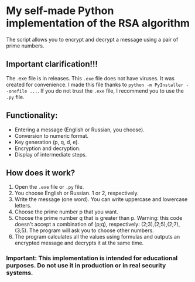 # My self-made Python implementation of the RSA algorithm  

The script allows you to encrypt and decrypt a message using a pair of prime numbers.  

## Important clarification!!!  

The .exe file is in releases. This `.exe` file does not have viruses. It was created for convenience. I made this file thanks to `python -m PyInstaller --onefile ...`. If you do not trust the `.exe` file, I recommend you to use the `.py` file.

## Functionality: 

- Entering a message (English or Russian, you choose).  
- Conversion to numeric format.  
- Key generation (p, q, d, e).  
- Encryption and decryption.  
- Display of intermediate steps.  

## How does it work?  
1. Open the `.exe` file or `.py` file. 
2. You choose English or Russian. 1 or 2, respectively.
3. Write the message (one word). You can write uppercase and lowercase letters.
4. Choose the prime number p that you want.
5. Choose the prime number q that is greater than p.
Warning: this code doesn't accept a combination of (p;q), respectively: (2;3),(2;5),(2;7),(3;5). The program will ask you to choose other numbers.
6. The program calculates all the values using formulas and outputs an encrypted message and decrypts it at the same time.

### Important: This implementation is intended for educational purposes. Do not use it in production or in real security systems.
